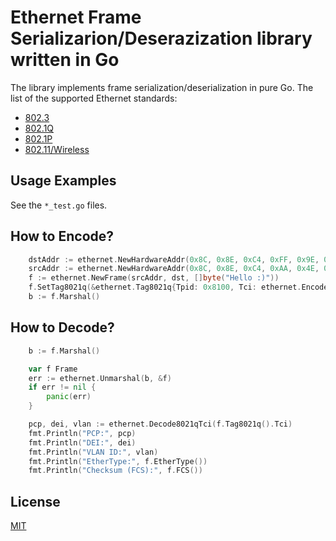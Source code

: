 # Ethernet Frame Serializarion/Deserazization library written in Go
The library implements frame serialization/deserialization in pure Go. The list of the supported Ethernet standards:
* [802.3](https://en.wikipedia.org/wiki/Ethernet)
* [802.1Q](https://en.wikipedia.org/wiki/IEEE_802.1Q)
* [802.1P](https://en.wikipedia.org/wiki/IEEE_P802.1p)
* [802.11/Wireless](https://en.wikipedia.org/wiki/IEEE_802.11)

## Usage Examples
See the `*_test.go` files.

## How to Encode?
```go
	dstAddr := ethernet.NewHardwareAddr(0x8C, 0x8E, 0xC4, 0xFF, 0x9E, 0xA2)
	srcAddr := ethernet.NewHardwareAddr(0x8C, 0x8E, 0xC4, 0xAA, 0x4E, 0xF1)
	f := ethernet.NewFrame(srcAddr, dst, []byte("Hello :)"))
	f.SetTag8021q(&ethernet.Tag8021q{Tpid: 0x8100, Tci: ethernet.Encode8021qTci(3, 0, 1024)})
	b := f.Marshal()
```
## How to Decode?
```go
	b := f.Marshal()

	var f Frame
	err := ethernet.Unmarshal(b, &f)
	if err != nil {
		panic(err)
	}

	pcp, dei, vlan := ethernet.Decode8021qTci(f.Tag8021q().Tci)
	fmt.Println("PCP:", pcp)
	fmt.Println("DEI:", dei)
	fmt.Println("VLAN ID:", vlan)
	fmt.Println("EtherType:", f.EtherType())
	fmt.Println("Checksum (FCS):", f.FCS())
```

## License
[MIT](./LICENSE)
